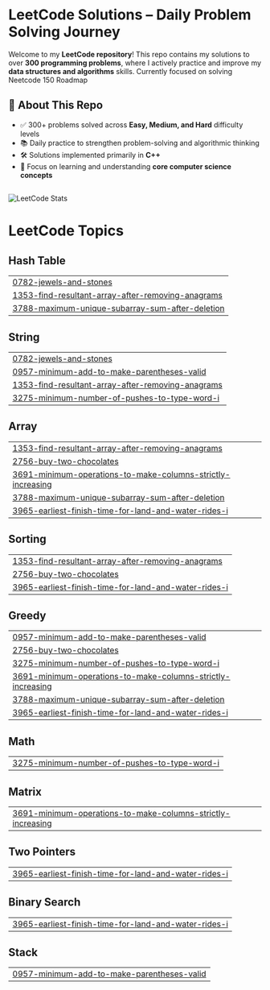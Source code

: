 # LeetCode Solutions – Daily Problem Solving Journey

Welcome to my **LeetCode repository**! This repo contains my solutions to over **300 programming problems**, where I actively practice and improve my **data structures and algorithms** skills. Currently focused on solving Neetcode 150 Roadmap

## 🌟 About This Repo
- ✅ 300+ problems solved across **Easy, Medium, and Hard** difficulty levels  
- 📚 Daily practice to strengthen problem-solving and algorithmic thinking  
- 🛠️ Solutions implemented primarily in **C++**  
- 🧠 Focus on learning and understanding **core computer science concepts**  


## 
![LeetCode Stats](https://leetcard.jacoblin.cool/jerehirvonen?theme=dark&font=Abel)

<!---LeetCode Topics Start-->
# LeetCode Topics
## Hash Table
|  |
| ------- |
| [0782-jewels-and-stones](https://github.com/Jerehirvonenn/Leetcode/tree/master/0782-jewels-and-stones) |
| [1353-find-resultant-array-after-removing-anagrams](https://github.com/Jerehirvonenn/Leetcode/tree/master/1353-find-resultant-array-after-removing-anagrams) |
| [3788-maximum-unique-subarray-sum-after-deletion](https://github.com/Jerehirvonenn/Leetcode/tree/master/3788-maximum-unique-subarray-sum-after-deletion) |
## String
|  |
| ------- |
| [0782-jewels-and-stones](https://github.com/Jerehirvonenn/Leetcode/tree/master/0782-jewels-and-stones) |
| [0957-minimum-add-to-make-parentheses-valid](https://github.com/Jerehirvonenn/Leetcode/tree/master/0957-minimum-add-to-make-parentheses-valid) |
| [1353-find-resultant-array-after-removing-anagrams](https://github.com/Jerehirvonenn/Leetcode/tree/master/1353-find-resultant-array-after-removing-anagrams) |
| [3275-minimum-number-of-pushes-to-type-word-i](https://github.com/Jerehirvonenn/Leetcode/tree/master/3275-minimum-number-of-pushes-to-type-word-i) |
## Array
|  |
| ------- |
| [1353-find-resultant-array-after-removing-anagrams](https://github.com/Jerehirvonenn/Leetcode/tree/master/1353-find-resultant-array-after-removing-anagrams) |
| [2756-buy-two-chocolates](https://github.com/Jerehirvonenn/Leetcode/tree/master/2756-buy-two-chocolates) |
| [3691-minimum-operations-to-make-columns-strictly-increasing](https://github.com/Jerehirvonenn/Leetcode/tree/master/3691-minimum-operations-to-make-columns-strictly-increasing) |
| [3788-maximum-unique-subarray-sum-after-deletion](https://github.com/Jerehirvonenn/Leetcode/tree/master/3788-maximum-unique-subarray-sum-after-deletion) |
| [3965-earliest-finish-time-for-land-and-water-rides-i](https://github.com/Jerehirvonenn/Leetcode/tree/master/3965-earliest-finish-time-for-land-and-water-rides-i) |
## Sorting
|  |
| ------- |
| [1353-find-resultant-array-after-removing-anagrams](https://github.com/Jerehirvonenn/Leetcode/tree/master/1353-find-resultant-array-after-removing-anagrams) |
| [2756-buy-two-chocolates](https://github.com/Jerehirvonenn/Leetcode/tree/master/2756-buy-two-chocolates) |
| [3965-earliest-finish-time-for-land-and-water-rides-i](https://github.com/Jerehirvonenn/Leetcode/tree/master/3965-earliest-finish-time-for-land-and-water-rides-i) |
## Greedy
|  |
| ------- |
| [0957-minimum-add-to-make-parentheses-valid](https://github.com/Jerehirvonenn/Leetcode/tree/master/0957-minimum-add-to-make-parentheses-valid) |
| [2756-buy-two-chocolates](https://github.com/Jerehirvonenn/Leetcode/tree/master/2756-buy-two-chocolates) |
| [3275-minimum-number-of-pushes-to-type-word-i](https://github.com/Jerehirvonenn/Leetcode/tree/master/3275-minimum-number-of-pushes-to-type-word-i) |
| [3691-minimum-operations-to-make-columns-strictly-increasing](https://github.com/Jerehirvonenn/Leetcode/tree/master/3691-minimum-operations-to-make-columns-strictly-increasing) |
| [3788-maximum-unique-subarray-sum-after-deletion](https://github.com/Jerehirvonenn/Leetcode/tree/master/3788-maximum-unique-subarray-sum-after-deletion) |
| [3965-earliest-finish-time-for-land-and-water-rides-i](https://github.com/Jerehirvonenn/Leetcode/tree/master/3965-earliest-finish-time-for-land-and-water-rides-i) |
## Math
|  |
| ------- |
| [3275-minimum-number-of-pushes-to-type-word-i](https://github.com/Jerehirvonenn/Leetcode/tree/master/3275-minimum-number-of-pushes-to-type-word-i) |
## Matrix
|  |
| ------- |
| [3691-minimum-operations-to-make-columns-strictly-increasing](https://github.com/Jerehirvonenn/Leetcode/tree/master/3691-minimum-operations-to-make-columns-strictly-increasing) |
## Two Pointers
|  |
| ------- |
| [3965-earliest-finish-time-for-land-and-water-rides-i](https://github.com/Jerehirvonenn/Leetcode/tree/master/3965-earliest-finish-time-for-land-and-water-rides-i) |
## Binary Search
|  |
| ------- |
| [3965-earliest-finish-time-for-land-and-water-rides-i](https://github.com/Jerehirvonenn/Leetcode/tree/master/3965-earliest-finish-time-for-land-and-water-rides-i) |
## Stack
|  |
| ------- |
| [0957-minimum-add-to-make-parentheses-valid](https://github.com/Jerehirvonenn/Leetcode/tree/master/0957-minimum-add-to-make-parentheses-valid) |
<!---LeetCode Topics End-->